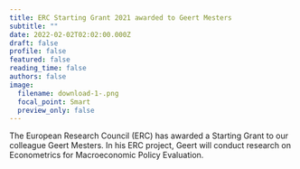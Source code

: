 ```yaml
---
title: ERC Starting Grant 2021 awarded to Geert Mesters
subtitle: ""
date: 2022-02-02T02:02:00.000Z
draft: false
profile: false
featured: false
reading_time: false
authors: false
image:
  filename: download-1-.png
  focal_point: Smart
  preview_only: false
---
```

The European Research Council (ERC) has awarded a Starting Grant to our colleague Geert Mesters. In his ERC project, Geert will conduct research on Econometrics for Macroeconomic Policy Evaluation.
